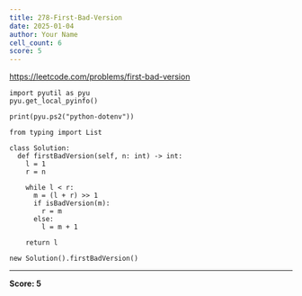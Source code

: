 ```yaml
---
title: 278-First-Bad-Version
date: 2025-01-04
author: Your Name
cell_count: 6
score: 5
---
```


https://leetcode.com/problems/first-bad-version


```
import pyutil as pyu
pyu.get_local_pyinfo()
```


```
print(pyu.ps2("python-dotenv"))
```


```
from typing import List
```


```
class Solution:
  def firstBadVersion(self, n: int) -> int:
    l = 1
    r = n

    while l < r:
      m = (l + r) >> 1
      if isBadVersion(m):
        r = m
      else:
        l = m + 1

    return l
```


```
new Solution().firstBadVersion()
```


---
**Score: 5**
